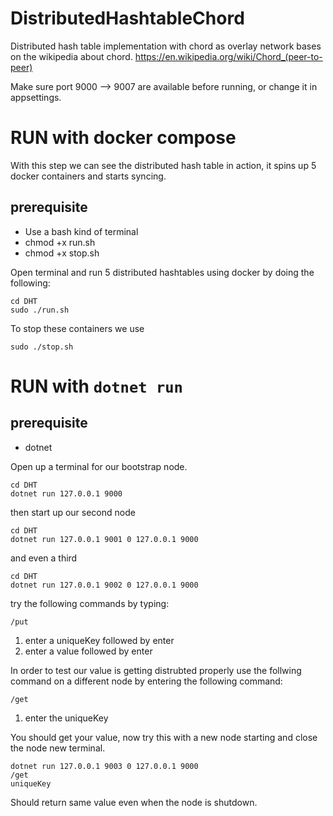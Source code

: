 # DistributedHashtableChord
Distributed hash table implementation with chord as overlay network bases on the wikipedia about chord.
https://en.wikipedia.org/wiki/Chord_(peer-to-peer)

Make sure port 9000 --> 9007 are available before running, or change it in appsettings.

# RUN with docker compose
With this step we can see the distributed hash table in action, it spins up 5 docker containers and starts syncing.
## prerequisite
* Use a bash kind of terminal
* chmod +x run.sh
* chmod +x stop.sh

Open terminal and run 5 distributed hashtables using docker by doing the following:

```
cd DHT
sudo ./run.sh
```

To stop these containers we use 

```
sudo ./stop.sh
```

# RUN with `dotnet run`
## prerequisite
* dotnet

Open up a terminal for our bootstrap node.

```
cd DHT
dotnet run 127.0.0.1 9000
```
then start up our second node

```
cd DHT
dotnet run 127.0.0.1 9001 0 127.0.0.1 9000
```

and even a third

```
cd DHT
dotnet run 127.0.0.1 9002 0 127.0.0.1 9000
```
try the following commands by typing:

```
/put
```
1. enter a uniqueKey followed by enter
2. enter a value followed by enter

In order to test our value is getting distrubted properly use the follwing command on a different node by entering the following command:

```
/get
```
1. enter the uniqueKey

You should get your value, now try this with a new node starting and close the node new terminal.

```
dotnet run 127.0.0.1 9003 0 127.0.0.1 9000
/get
uniqueKey
```
Should return same value even when the node is shutdown.
